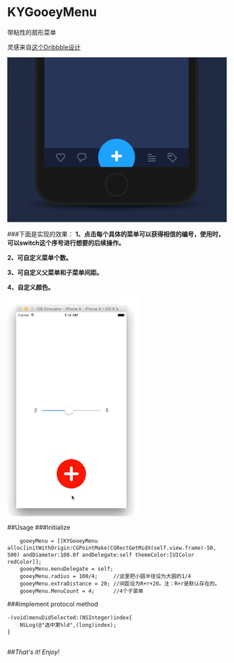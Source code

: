# KYGooeyMenu
带粘性的扇形菜单

灵感来自[这个Dribbble设计](https://dribbble.com/shots/1936758-GIF-of-the-Tap-Bar-Concept)

![](dribble_demo.gif)

###下面是实现的效果：
**1、点击每个具体的菜单可以获得相信的编号，使用时，可以switch这个序号进行想要的后续操作。**

**2、可自定义菜单个数。**

**3、可自定义父菜单和子菜单间距。**

**4、自定义颜色。**

![](gooey.gif)

##Usage
###Initialize
```
    gooeyMenu = [[KYGooeyMenu alloc]initWithOrigin:CGPointMake(CGRectGetMidX(self.view.frame)-50, 500) andDiameter:100.0f andDelegate:self themeColor:[UIColor redColor]];
    gooeyMenu.menuDelegate = self;
    gooeyMenu.radius = 100/4;     //这里把小圆半径设为大圆的1/4
    gooeyMenu.extraDistance = 20; //间距设为R+r+20。注：R+r是默认存在的。
    gooeyMenu.MenuCount = 4;      //4个子菜单

```

###implement protocol method
```
-(void)menuDidSelected:(NSInteger)index{
    NSLog(@"选中第%ld",(long)index);
}


```


##*That's it!*    *Enjoy!*
